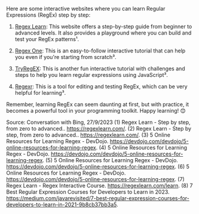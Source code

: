 Here are some interactive websites where you can learn Regular Expressions (RegEx) step by step:

1. [Regex Learn](^1^): This website offers a step-by-step guide from beginner to advanced levels. It also provides a playground where you can build and test your RegEx patterns¹.

2. [Regex One](^3^): This is an easy-to-follow interactive tutorial that can help you even if you're starting from scratch³.

3. [TryRegEX](^3^): This is another fun interactive tutorial with challenges and steps to help you learn regular expressions using JavaScript³.

4. [Regexr](^3^): This is a tool for editing and testing RegEx, which can be very helpful for learning³.

Remember, learning RegEx can seem daunting at first, but with practice, it becomes a powerful tool in your programming toolkit. Happy learning! 😊

Source: Conversation with Bing, 27/9/2023
(1) Regex Learn - Step by step, from zero to advanced.. https://regexlearn.com/.
(2) Regex Learn - Step by step, from zero to advanced.. https://regexlearn.com/.
(3) 5 Online Resources for Learning Regex - DevDojo. https://devdojo.com/devdojo/5-online-resources-for-learning-regex.
(4) 5 Online Resources for Learning Regex - DevDojo. https://devdojo.com/devdojo/5-online-resources-for-learning-regex.
(5) 5 Online Resources for Learning Regex - DevDojo. https://devdojo.com/devdojo/5-online-resources-for-learning-regex.
(6) 5 Online Resources for Learning Regex - DevDojo. https://devdojo.com/devdojo/5-online-resources-for-learning-regex.
(7) Regex Learn - Regex Interactive Course. https://regexlearn.com/learn.
(8) 7 Best Regular Expression Courses for Developers to Learn in 2023. https://medium.com/javarevisited/7-best-regular-expression-courses-for-developers-to-learn-in-2021-9b8cb37bb3a5.